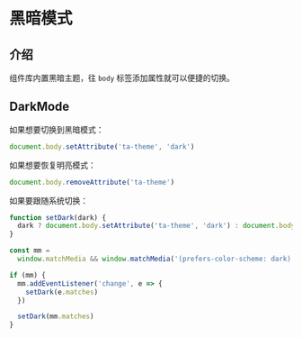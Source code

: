 # 黑暗模式

## 介绍

组件库内置黑暗主题，往 `body` 标签添加属性就可以便捷的切换。

## DarkMode

如果想要切换到黑暗模式：

```JavaScript
document.body.setAttribute('ta-theme', 'dark')
```

如果想要恢复明亮模式：

```JavaScript
document.body.removeAttribute('ta-theme')
```

如果要跟随系统切换：

```JavaScript
function setDark(dark) {
  dark ? document.body.setAttribute('ta-theme', 'dark') : document.body.removeAttribute('ta-theme')
}

const mm =
  window.matchMedia && window.matchMedia('(prefers-color-scheme: dark)')

if (mm) {
  mm.addEventListener('change', e => {
    setDark(e.matches)
  })

  setDark(mm.matches)
}

```
